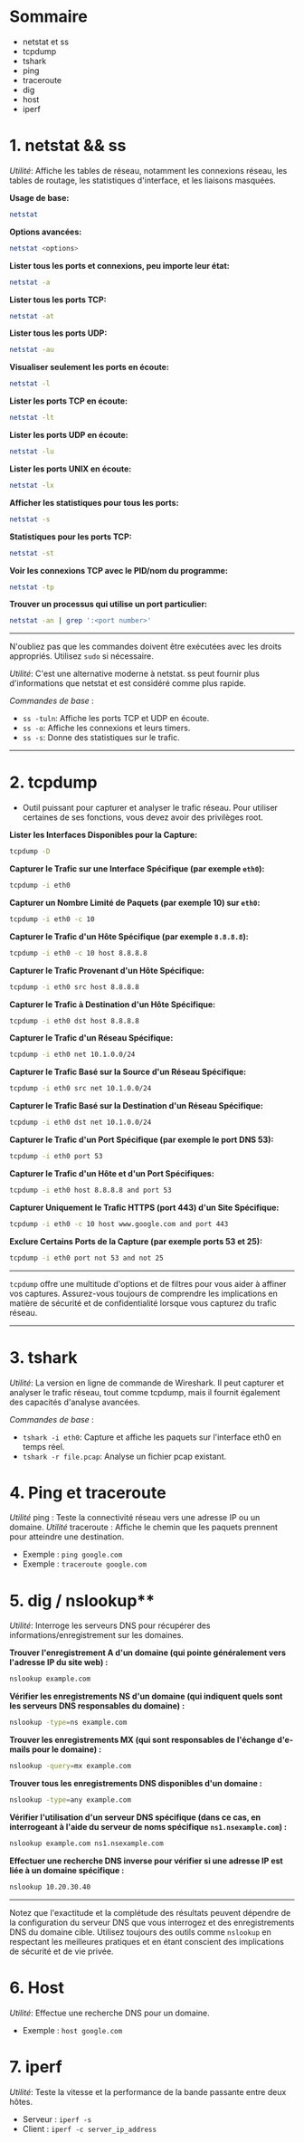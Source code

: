 # Sommaire 
* netstat et ss
* tcpdump
* tshark 
* ping
* traceroute
* dig
* host
* iperf

# **1. netstat**  && ss
_Utilité_: Affiche les tables de réseau, notamment les connexions réseau, les tables de routage, les statistiques d'interface, et les liaisons masquées.

**Usage de base:**
```bash
netstat
```

**Options avancées:**
```bash
netstat <options>
```

**Lister tous les ports et connexions, peu importe leur état:**
```bash
netstat -a
```

**Lister tous les ports TCP:**
```bash
netstat -at
```

**Lister tous les ports UDP:**
```bash
netstat -au
```

**Visualiser seulement les ports en écoute:**
```bash
netstat -l
```

**Lister les ports TCP en écoute:**
```bash
netstat -lt
```

**Lister les ports UDP en écoute:**
```bash
netstat -lu
```

**Lister les ports UNIX en écoute:**
```bash
netstat -lx
```

**Afficher les statistiques pour tous les ports:**
```bash
netstat -s
```

**Statistiques pour les ports TCP:**
```bash
netstat -st
```

**Voir les connexions TCP avec le PID/nom du programme:**
```bash
netstat -tp
```

**Trouver un processus qui utilise un port particulier:**
```bash
netstat -an | grep ':<port number>'
```

---

N'oubliez pas que les commandes doivent être exécutées avec les droits appropriés. Utilisez `sudo` si nécessaire.

_Utilité_: C'est une alternative moderne à netstat. ss peut fournir plus d'informations que netstat et est considéré comme plus rapide.

_Commandes de base_ :

- `ss -tuln`: Affiche les ports TCP et UDP en écoute.
- `ss -o`: Affiche les connexions et leurs timers.
- `ss -s`: Donne des statistiques sur le trafic.

---

# **2. tcpdump**  
* Outil puissant pour capturer et analyser le trafic réseau. Pour utiliser certaines de ses fonctions, vous devez avoir des privilèges root.

**Lister les Interfaces Disponibles pour la Capture:**
```bash
tcpdump -D
```

**Capturer le Trafic sur une Interface Spécifique (par exemple `eth0`):**
```bash
tcpdump -i eth0
```

**Capturer un Nombre Limité de Paquets (par exemple 10) sur `eth0`:**
```bash
tcpdump -i eth0 -c 10
```

**Capturer le Trafic d'un Hôte Spécifique (par exemple `8.8.8.8`):**
```bash
tcpdump -i eth0 -c 10 host 8.8.8.8
```

**Capturer le Trafic Provenant d'un Hôte Spécifique:**
```bash
tcpdump -i eth0 src host 8.8.8.8
```

**Capturer le Trafic à Destination d'un Hôte Spécifique:**
```bash
tcpdump -i eth0 dst host 8.8.8.8
```

**Capturer le Trafic d'un Réseau Spécifique:**
```bash
tcpdump -i eth0 net 10.1.0.0/24
```

**Capturer le Trafic Basé sur la Source d'un Réseau Spécifique:**
```bash
tcpdump -i eth0 src net 10.1.0.0/24
```

**Capturer le Trafic Basé sur la Destination d'un Réseau Spécifique:**
```bash
tcpdump -i eth0 dst net 10.1.0.0/24
```

**Capturer le Trafic d'un Port Spécifique (par exemple le port DNS 53):**
```bash
tcpdump -i eth0 port 53
```

**Capturer le Trafic d'un Hôte et d'un Port Spécifiques:**
```bash
tcpdump -i eth0 host 8.8.8.8 and port 53
```

**Capturer Uniquement le Trafic HTTPS (port 443) d'un Site Spécifique:**
```bash
tcpdump -i eth0 -c 10 host www.google.com and port 443
```

**Exclure Certains Ports de la Capture (par exemple ports 53 et 25):**
```bash
tcpdump -i eth0 port not 53 and not 25
```

---

`tcpdump` offre une multitude d'options et de filtres pour vous aider à affiner vos captures. Assurez-vous toujours de comprendre les implications en matière de sécurité et de confidentialité lorsque vous capturez du trafic réseau.

---

# **3. tshark**  
_Utilité_: La version en ligne de commande de Wireshark. Il peut capturer et analyser le trafic réseau, tout comme tcpdump, mais il fournit également des capacités d'analyse avancées.

_Commandes de base_ :

- `tshark -i eth0`: Capture et affiche les paquets sur l'interface eth0 en temps réel.
- `tshark -r file.pcap`: Analyse un fichier pcap existant.

# 4. Ping et traceroute
_Utilité_ ping : Teste la connectivité réseau vers une adresse IP ou un domaine.
_Utilité_ traceroute : Affiche le chemin que les paquets prennent pour atteindre une destination.
- Exemple : `ping google.com`
- Exemple : `traceroute google.com`

# 5. dig / nslookup**  
_Utilité_: Interroge les serveurs DNS pour récupérer des informations/enregistrement sur les domaines.

**Trouver l'enregistrement A d'un domaine (qui pointe généralement vers l'adresse IP du site web) :**
```bash
nslookup example.com
```

**Vérifier les enregistrements NS d'un domaine (qui indiquent quels sont les serveurs DNS responsables du domaine) :**
```bash
nslookup -type=ns example.com
```

**Trouver les enregistrements MX (qui sont responsables de l'échange d'e-mails pour le domaine) :**
```bash
nslookup -query=mx example.com
```

**Trouver tous les enregistrements DNS disponibles d'un domaine :**
```bash
nslookup -type=any example.com
```

**Vérifier l'utilisation d'un serveur DNS spécifique (dans ce cas, en interrogeant à l'aide du serveur de noms spécifique `ns1.nsexample.com`) :**
```bash
nslookup example.com ns1.nsexample.com
```

**Effectuer une recherche DNS inverse pour vérifier si une adresse IP est liée à un domaine spécifique :**
```bash
nslookup 10.20.30.40
```

---

Notez que l'exactitude et la complétude des résultats peuvent dépendre de la configuration du serveur DNS que vous interrogez et des enregistrements DNS du domaine cible. Utilisez toujours des outils comme `nslookup` en respectant les meilleures pratiques et en étant conscient des implications de sécurité et de vie privée.

# 6. Host 
_Utilité_: Effectue une recherche DNS pour un domaine.
- Exemple : `host google.com`

# 7. iperf
_Utilité_: Teste la vitesse et la performance de la bande passante entre deux hôtes.
- Serveur : `iperf -s`
- Client : `iperf -c server_ip_address`